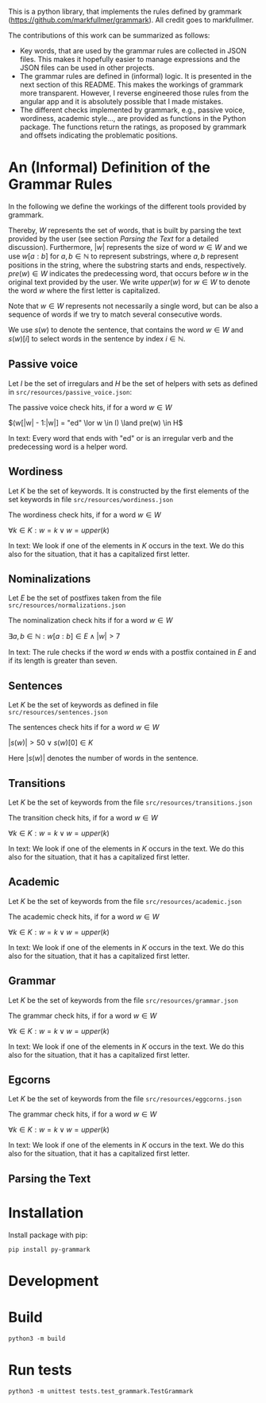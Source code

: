 This is a python library, that implements the rules defined by grammark (https://github.com/markfullmer/grammark).
All credit goes to markfullmer.

The contributions of this work can be summarized as follows:

* Key words, that are used by the grammar rules are collected in JSON files. This makes it hopefully easier to manage expressions and the JSON files can be used in other projects.
* The grammar rules are defined in (informal) logic. It is presented in the next section of this README. This makes the workings of grammark more transparent. However, I reverse engineered those rules from the angular app and it is absolutely possible that I made mistakes.
* The different checks implemented by grammark, e.g., passive voice, wordiness, academic style..., are provided as functions in the Python package. The functions return the ratings, as proposed by grammark and offsets indicating the problematic positions.

# An (Informal) Definition of the Grammar Rules

In the following we define the workings of the different tools provided by grammark.

Thereby, $W$ represents the set of words, that is built by parsing the text provided by the user (see section *Parsing the Text* for a detailed discussion).
Furthermore, $|w|$ represents the size of word $w \in W$ and we use $w[a:b]$ for $a,b \in \mathbb{N}$ to represent substrings, where $a,b$ represent positions in the string, where the substring starts and ends, respectively.
$pre(w) \in W$ indicates the predecessing word, that occurs before $w$ in the original text provided by the user.
We write $upper(w)$ for $w \in W$ to denote the word $w$ where the first letter is capitalized.

Note that $w \in W$ represents not necessarily a single word, but can be also a sequence of words if we try to match several consecutive words.

We use $s(w)$ to denote the sentence, that contains the word $w \in W$ and $s(w)[i]$ to select words in the sentence by index $i \in \mathbb{N}$.

## Passive voice

Let $I$ be the set of irregulars and $H$ be the set of helpers with sets as defined in `src/resources/passive_voice.json`:

The passive voice check hits, if for a word $w \in W$

$(w[|w| - 1:|w|] = "ed" \lor w \in I) \land pre(w) \in H$

In text: Every word that ends with "ed" or is an irregular verb and the predecessing word is a helper word.

## Wordiness

Let $K$ be the set of keywords. It is constructed by the first elements of the set keywords in file `src/resources/wordiness.json`

The wordiness check hits, if for a word $w \in W$

$\forall k \in K: w = k \lor w = upper(k)$

In text: We look if one of the elements in $K$ occurs in the text. We do this also for the situation, that it has a capitalized first letter.

## Nominalizations

Let $E$ be the set of postfixes taken from the file `src/resources/normalizations.json`

The nominalization check hits if for a word $w \in W$

$\exists a,b \in \mathbb{N}: w[a:b] \in E \land |w| > 7$

In text: The rule checks if the word $w$ ends with a postfix contained in $E$ and if its length is greater than seven.

## Sentences

Let $K$ be the set of keywords as defined in file `src/resources/sentences.json`

The sentences check hits if for a word $w \in W$

$|s(w)| > 50 \lor s(w)[0] \in K$

Here $|s(w)|$ denotes the number of words in the sentence.

## Transitions

Let $K$ be the set of keywords from the file `src/resources/transitions.json`

The transition check hits, if for a word $w \in W$

$\forall k \in K: w = k \lor w = upper(k)$

In text: We look if one of the elements in $K$ occurs in the text. We do this also for the situation, that it has a capitalized first letter.

## Academic

Let $K$ be the set of keywords from the file `src/resources/academic.json`

The academic check hits, if for a word $w \in W$

$\forall k \in K: w = k \lor w = upper(k)$

In text: We look if one of the elements in $K$ occurs in the text. We do this also for the situation, that it has a capitalized first letter.

## Grammar

Let $K$ be the set of keywords from the file `src/resources/grammar.json`

The grammar check hits, if for a word $w \in W$

$\forall k \in K: w = k \lor w = upper(k)$

In text: We look if one of the elements in $K$ occurs in the text. We do this also for the situation, that it has a capitalized first letter.

## Egcorns

Let $K$ be the set of keywords from the file `src/resources/eggcorns.json`

The grammar check hits, if for a word $w \in W$

$\forall k \in K: w = k \lor w = upper(k)$

In text: We look if one of the elements in $K$ occurs in the text. We do this also for the situation, that it has a capitalized first letter.

## Parsing the Text

# Installation

Install package with pip:

```
pip install py-grammark
```

# Development

# Build

```
python3 -m build
```

# Run tests

```
python3 -m unittest tests.test_grammark.TestGrammark
```
